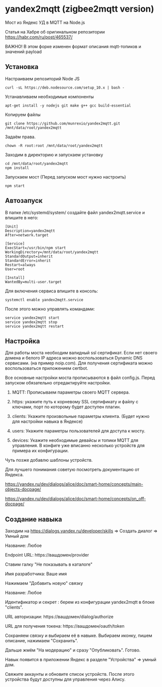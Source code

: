 # yandex2mqtt (zigbee2mqtt version)
Мост из Яндекс УД в MQTT на Node.js 

Статья на Хабре об оригинальном репозитории https://habr.com/ru/post/465537/

ВАЖНО! В этом форке изменен формат описания mqtt-топиков и значений payload

## Установка

Настраиваем репозиторий Node JS

```
curl -sL https://deb.nodesource.com/setup_10.x | bash -
```

Устанавливаем необходимые компоненты

```
apt-get install -y nodejs git make g++ gcc build-essential
```

Копируем файлы

```
git clone https://github.com/munrexio/yandex2mqtt.git /mnt/data/root/yandex2mqtt
```

Задаём права.
```
chown -R root:root /mnt/data/root/yandex2mqtt
```

Заходим в директорию и запускаем установку

```
cd /mnt/data/root/yandex2mqtt
npm install
```

Запускаем мост  (Перед запуском мост нужно настроить)

```
npm start
```

## Автозапуск

В папке  /etc/systemd/system/ создайте файл yandex2mqtt.service и впишите в него:

```
[Unit]
Description=yandex2mqtt
After=network.target

[Service]
ExecStart=/usr/bin/npm start
WorkingDirectory=/mnt/data/root/yandex2mqtt
StandardOutput=inherit
StandardError=inherit
Restart=always
User=root

[Install]
WantedBy=multi-user.target
```


Для включения сервиса впишите в консоль:

```
systemctl enable yandex2mqtt.service
```

После этого можно управлять командами:

```
service yandex2mqtt start
service yandex2mqtt stop
service yandex2mqtt restart
```


## Настройка

Для работы моста необходим валидный ssl сертификат. Если нет своего домена и белого IP адреса можно воспользоваться Dynamic DNS  сервисами. (на пример noip.com). Для получения сертификата можно воспользоваться приложением certbot. 

Все основные настройки моста прописываются в файл config.js. Перед запуском обязательно отредактируйте настройки. 


1) MQTT: Прописываем параметры своего MQTT сервера.

2) https: укажите путь к корневому SSL сертификату и файлу с ключами, порт по которому будет доступен плагин.

3) clients: Укажите произвольные параметры клиента. (Будет нужно для настройки навыка в Яндексе)

4) users: Укажите параметры пользователей для доступа к мосту.

5) devices: Укажите необходимые девайсы и топики MQTT для управления. В конфиге уже вписанно несколько устройств для примера их конфигурации.

Чуть позже добавлю шаблоны устройств. 

Для лучшего понимания советую посмотреть документацию от Яндекса.

https://yandex.ru/dev/dialogs/alice/doc/smart-home/concepts/main-objects-docpage/

https://yandex.ru/dev/dialogs/alice/doc/smart-home/concepts/on_off-docpage/

## Создание навыка

Заходим на https://dialogs.yandex.ru/developer/skills => Создать диалог => Умный дом

Название: Любое

Endpoint URL: https://вашдомен/provider

Ставим галку "Не показывать в каталоге"

Имя разработчика: Ваше имя

Нажимаем "Добавить новую" связку

Название: Любое

Идентификатор  и секрет : берем из конфигурации yandex2mqtt в блоке "clients".

URL авторизации: https://вашдомен/dialog/authorize

URL для получения токена: https://вашдомен/oauth/token

Сохраняем связку и выбираем её в навыке. Выбираем иконку, пишем описание, нажимаем "Сохранить". 

Дальше жмём "На модерацию" и сразу "Опубликовать". Готово. 

Навык появится в приложении Яндекс в разделе "Устройства" => умный дом. 

Свяжите аккаунты и обновите список устройств. После этого устройства будут доступны для управления через Алису. 
